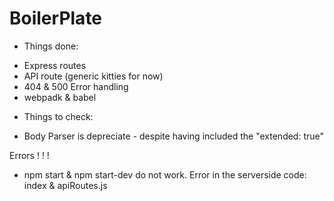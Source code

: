 # BoilerPlate

* Things done:
- Express routes
- API route (generic kitties for now)
- 404 & 500 Error handling
- webpadk & babel

* Things to check:
+ Body Parser is depreciate - despite having included the "extended: true"


Errors ! ! !
- npm start & npm start-dev do not work. Error in the serverside code: index & apiRoutes.js

